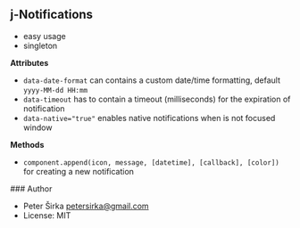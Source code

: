 ## j-Notifications

- easy usage
- singleton

__Attributes__
- `data-date-format` can contains a custom date/time formatting, default `yyyy-MM-dd HH:mm`
- `data-timeout` has to contain a timeout (milliseconds) for the expiration of notification
- `data-native="true"` enables native notifications when is not focused window

__Methods__
- `component.append(icon, message, [datetime], [callback], [color])` for creating a new notification

### Author

- Peter Širka <petersirka@gmail.com>
- License: MIT